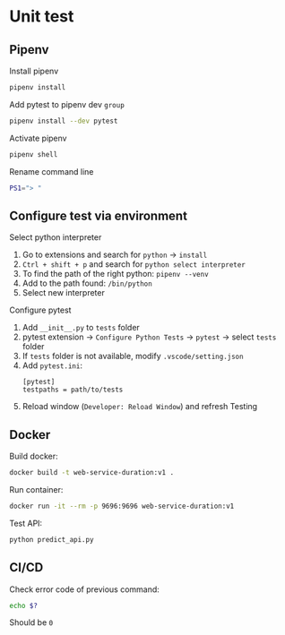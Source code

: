 # Unit test

## Pipenv

Install pipenv

```bash
pipenv install 
```

Add pytest to pipenv dev `group`

```bash
pipenv install --dev pytest
```

Activate pipenv
```bash
pipenv shell
```

Rename command line
```bash
PS1="> "
```

## Configure test via environment

Select python interpreter  
1. Go to extensions and search for `python` → `install`
2. `Ctrl + shift + p` and search for `python select interpreter`
3. To find the path of the right python: `pipenv --venv`
4. Add to the path found: `/bin/python`
5. Select new interpreter

Configure pytest
1. Add `__init__.py` to `tests` folder
2. pytest extension → `Configure Python Tests` → `pytest` → select `tests` folder
3. If `tests` folder is not available, modify `.vscode/setting.json`
4. Add `pytest.ini`:
    ```
    [pytest]
    testpaths = path/to/tests
    ```
5. Reload window (`Developer: Reload Window`) and refresh Testing

## Docker

Build docker:
```bash
docker build -t web-service-duration:v1 .
```

Run container:

```bash
docker run -it --rm -p 9696:9696 web-service-duration:v1
```

Test API:
```python
python predict_api.py
```

## CI/CD

Check error code of previous command:
```bash
echo $?
```

Should be `0`
